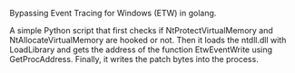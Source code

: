 Bypassing Event Tracing for Windows (ETW) in golang.

A simple Python script that first checks if NtProtectVirtualMemory and NtAllocateVirtualMemory are hooked or not. Then it loads the ntdll.dll with LoadLibrary and gets the address of the function EtwEventWrite using GetProcAddress. Finally, it writes the patch bytes into the process.
